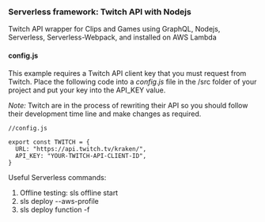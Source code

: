 ### Serverless framework: Twitch API with Nodejs


Twitch API wrapper for Clips and Games using GraphQL, Nodejs, Serverless, Serverless-Webpack, and installed on AWS Lambda


#### config.js
This example requires a Twitch API client key that you must request from Twitch. 
Place the following code into a *config.js* file in the /src folder of your project and put your key into the API_KEY value.

*Note:* Twitch are in the process of rewriting their API so you should follow their development time line and make changes as required.

```
//config.js

export const TWITCH = {
  URL: "https://api.twitch.tv/kraken/",
  API_KEY: "YOUR-TWITCH-API-CLIENT-ID",
}
```

Useful Serverless commands:
1. Offline testing: sls offline start
2. sls deploy --aws-profile <aws profile>
3. sls deploy function -f <function name>